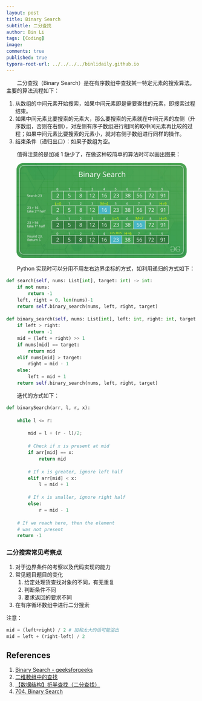 ```yaml
---
layout: post
title: Binary Search
subtitle: 二分查找
author: Bin Li
tags: [Coding]
image: 
comments: true
published: true
typora-root-url: ../../../../binlidaily.github.io
---
```


　　二分查找（Binary Search）是在有序数组中查找某一特定元素的搜索算法。主要的算法流程如下：
1. 从数组的中间元素开始搜索，如果中间元素即是需要查找的元素，即搜索过程结束。
2. 如果中间元素比要搜索的元素大，那么要搜索的元素就在中间元素的左侧（升序数组，否则在右侧），对左侧有序子数组进行相同的取中间元素再比较的过程；如果中间元素比要搜索的元素小，就对右侧子数组进行同样的操作。
3. 结束条件（递归出口）：如果子数组为空。


　　值得注意的是加减 1 缺少了，在做这种较简单的算法时可以画出图来：

<p align="center">
    <img src="/img/media/15510652001271.jpg" width="450">
</p>

　　Python 实现时可以分用不用左右边界坐标的方式，如利用递归的方式如下：
```python
def search(self, nums: List[int], target: int) -> int:
    if not nums:
        return -1
    left, right = 0, len(nums)-1
    return self.binary_search(nums, left, right, target)
    
def binary_search(self, nums: List[int], left: int, right: int, target: int) -> int:
    if left > right:
        return -1
    mid = (left + right) >> 1
    if nums[mid] == target:
        return mid
    elif nums[mid] > target:
        right = mid - 1
    else:
        left = mid + 1
    return self.binary_search(nums, left, right, target)
```

　　迭代的方式如下：
```python
def binarySearch(arr, l, r, x): 
  
    while l <= r: 
  
        mid = l + (r - l)/2; 
          
        # Check if x is present at mid 
        if arr[mid] == x: 
            return mid 
  
        # If x is greater, ignore left half 
        elif arr[mid] < x: 
            l = mid + 1
  
        # If x is smaller, ignore right half 
        else: 
            r = mid - 1
      
    # If we reach here, then the element 
    # was not present 
    return -1
```

### 二分搜索常见考察点
1. 对于边界条件的考察以及代码实现的能力
2. 常见题目题目的变化
    1. 给定处理货查找对象的不同，有无重复
    2. 判断条件不同
    3. 要求返回的要求不同
3. 在有序循环数组中进行二分搜索

注意：
 
```python
mid = (left+right) / 2 # 加和太大的话可能溢出
mid = left + (right-left) / 2
```
## References
1. [Binary Search - geeksforgeeks](https://www.geeksforgeeks.org/binary-search/)
2. [二维数组中的查找](https://www.nowcoder.com/practice/abc3fe2ce8e146608e868a70efebf62e?tpId=13&tqId=11154&rp=1&ru=/ta/coding-interviews&qru=/ta/coding-interviews/question-ranking)
3. [【数据结构】折半查找（二分查找）](https://blog.csdn.net/coolingcoding/article/details/7983070)
4. [704. Binary Search](https://leetcode.com/problems/binary-search/)



